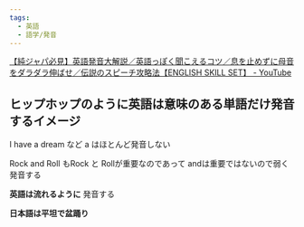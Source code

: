 ```yaml
---
tags:
  - 英語
  - 語学/発音
---
```

[【純ジャパ必見】英語発音大解説／英語っぽく聞こえるコツ／息を止めずに母音をダラダラ伸ばせ／伝説のスピーチ攻略法【ENGLISH SKILL SET】 - YouTube](https://www.youtube.com/watch?v=XFCWLNZ6pmY)

## ヒップホップのように英語は意味のある単語だけ発音するイメージ


I have a dream など a はほとんど発音しない

Rock and Roll もRock と Rollが重要なのであって andは重要ではないので弱く発音する


**英語は流れるように** 発音する

**日本語は平坦で盆踊り**

